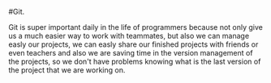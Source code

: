 #Git.

Git is super important daily in the life of programmers because not only give us a much easier
way to work with teammates, but also we can manage easly our projects, we can easly share our finished projects with friends or even teachers and also we are saving time in the version management of the projects, so we don't have problems knowing what is the last version of the project that we are working on. 

